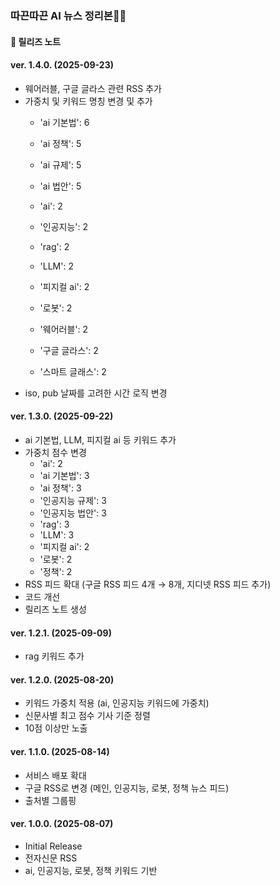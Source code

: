 ### 따끈따끈 AI 뉴스 정리본🤖✨
#### 📝 릴리즈 노트

#### ver. 1.4.0. (2025-09-23)
- 웨어러블, 구글 글라스 관련 RSS 추가
- 가중치 및 키워드 명칭 변경 및 추가
  - 'ai 기본법': 6
  - 'ai 정책': 5
  - 'ai 규제': 5
  - 'ai 법안': 5

  - 'ai': 2
  - '인공지능': 2
  - 'rag': 2

  - 'LLM': 2
  - '피지컬 ai': 2
  - '로봇': 2
    
  - '웨어러블': 2
  - '구글 글라스': 2
  - '스마트 글래스': 2
- iso, pub 날짜를 고려한 시간 로직 변경

#### ver. 1.3.0. (2025-09-22)
- ai 기본법, LLM, 피지컬 ai 등 키워드 추가
- 가중치 점수 변경
  - 'ai': 2
  - 'ai 기본법': 3
  - 'ai 정책': 3
  - '인공지능 규제': 3
  - '인공지능 법안': 3
  - 'rag': 3
  - 'LLM': 3
  - '피지컬 ai': 2
  - '로봇': 2
  - '정책': 2
- RSS 피드 확대 (구글 RSS 피드 4개 → 8개, 지디넷 RSS 피드 추가)
- 코드 개선
- 릴리즈 노트 생성

#### ver. 1.2.1. (2025-09-09)
- rag 키워드 추가

#### ver. 1.2.0. (2025-08-20)
- 키워드 가중치 적용 (ai, 인공지능 키워드에 가중치)
- 신문사별 최고 점수 기사 기준 정렬
- 10점 이상만 노출

#### ver. 1.1.0. (2025-08-14)
- 서비스 배포 확대
- 구글 RSS로 변경 (메인, 인공지능, 로봇, 정책 뉴스 피드)
- 출처별 그룹핑

#### ver. 1.0.0. (2025-08-07)
- Initial Release
- 전자신문 RSS
- ai, 인공지능, 로봇, 정책 키워드 기반
